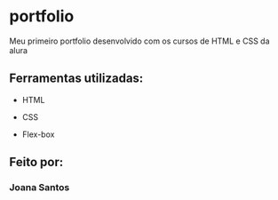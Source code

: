 # portfolio
Meu primeiro portfolio desenvolvido com os cursos de HTML e CSS da alura
## Ferramentas utilizadas:

* HTML

* CSS

* Flex-box

## Feito por:

### Joana Santos
